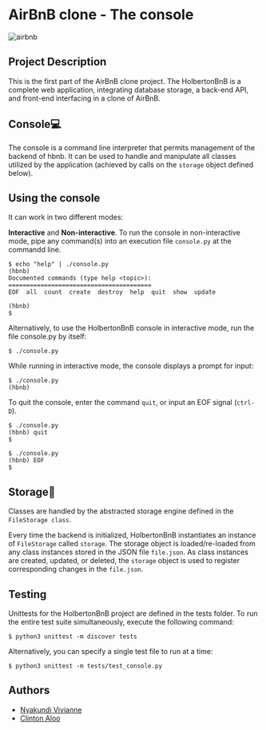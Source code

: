 # AirBnB clone - The console
![airbnb](C:\Users\HP\Downloads\hbnb.png)

## Project Description
This is the first part of the AirBnB clone project. 
The HolbertonBnB is a complete web application, integrating database storage, a back-end API, and front-end interfacing in a clone of AirBnB.

## Console💻
The console is a command line interpreter that permits management of the backend of hbnb. It can be used to handle and manipulate all classes utilized by the application (achieved by calls on the `storage` object defined below).

## Using the console
It can work in two different modes:

**Interactive** and **Non-interactive**.
To run the console in non-interactive mode, pipe any command(s) into an execution file `console.py` at the commandd line.

```
$ echo "help" | ./console.py
(hbnb)
Documented commands (type help <topic>):
========================================
EOF  all  count  create  destroy  help  quit  show  update

(hbnb)
$
```
Alternatively, to use the HolbertonBnB console in interactive mode, run the file console.py by itself:
```
$ ./console.py
```
While running in interactive mode, the console displays a prompt for input:
```
$ ./console.py
(hbnb)
```
To quit the console, enter the command `quit`, or input an EOF signal (`ctrl-D`).
```
$ ./console.py
(hbnb) quit
$
```
```
$ ./console.py
(hbnb) EOF
$
```

## Storage🛄
Classes are handled by the abstracted storage engine defined in the `FileStorage class`.

Every time the backend is initialized, HolbertonBnB instantiates an instance of `FileStorage` called `storage`. The storage object is loaded/re-loaded from any class instances stored in the JSON file `file.json`. As class instances are created, updated, or deleted, the `storage` object is used to register corresponding changes in the `file.json`.

## Testing
Unittests for the HolbertonBnB project are defined in the tests folder. To run the entire test suite simultaneously, execute the following command:
```
$ python3 unittest -m discover tests
```
Alternatively, you can specify a single test file to run at a time:
```
$ python3 unittest -m tests/test_console.py
```

## Authors
- [Nyakundi Vivianne](https://github.com/Vivi-anne/AirBnB_clone.git)
- [Clinton Aloo](https://github.com/ClintonAloo)

